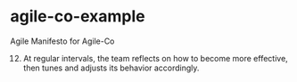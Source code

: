 # agile-co-example
Agile Manifesto for Agile-Co

12) At regular intervals, the team reflects on how to become more effective, then tunes and adjusts its behavior accordingly.
